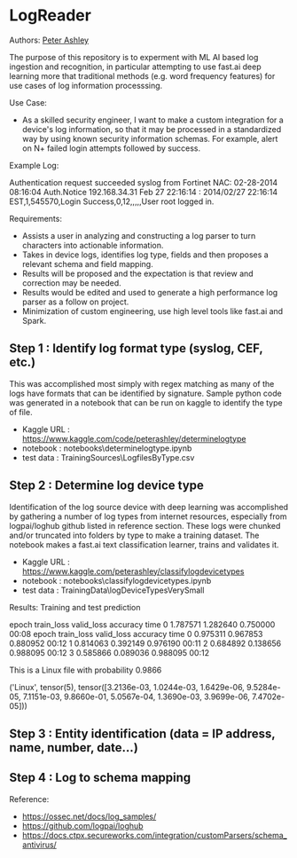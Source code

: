 # LogReader

Authors: 
  [Peter Ashley](https://www.linkedin.com/in/petersouleashley/)

The purpose of this repository is to experment with ML AI based log ingestion and recognition, in particular attempting to use fast.ai deep learning more that traditional methods (e.g. word frequency features) for use cases of log information processsing. 

Use Case:
- As a skilled security engineer, I want to make a custom integration for a device's log information, so that it may be processed in a standardized way by using known security information schemas. For example, alert on N+ failed login attempts followed by success.

Example Log: 

Authentication request succeeded syslog from Fortinet NAC:
02-28-2014 08:16:04 Auth.Notice 192.168.34.31 Feb 27 22:16:14 : 2014/02/27 22:16:14 EST,1,545570,Login Success,0,12,,,,,User root logged in.

Requirements:
- Assists a user in analyzing and constructing a log parser to turn characters into actionable information.
- Takes in device logs, identifies log type, fields and then proposes a relevant schema and field mapping.
- Results will be proposed and the expectation is that review and correction may be needed.
- Results would be edited and used to generate a high performance log parser as a follow on project.
- Minimization of custom engineering, use high level tools like fast.ai and Spark. 

## Step 1 : Identify log format type (syslog, CEF, etc.) 

This was accomplished most simply with regex matching as many of the logs have formats that can be identified by signature. Sample python code was generated in a notebook that can be run on kaggle to identify the type of file.

- Kaggle URL	: https://www.kaggle.com/code/peterashley/determinelogtype
- notebook		: notebooks\determinelogtype.ipynb
- test data		: TrainingSources\LogfilesByType.csv

## Step 2 : Determine log device type

Identification of the log source device with deep learning was accomplished by gathering a number of log types from internet resources, especially from logpai/loghub github listed in reference section. These logs were chunked and/or truncated into folders by type to make a training dataset. The notebook makes a fast.ai text classification learner, trains and validates it. 

- Kaggle URL	: https://www.kaggle.com/peterashley/classifylogdevicetypes
- notebook		: notebooks\classifylogdevicetypes.ipynb
- test data		: TrainingData\logDeviceTypesVerySmall

Results: Training and test prediction

epoch	train_loss	valid_loss	accuracy	time
0	1.787571	1.282640	0.750000	00:08
epoch	train_loss	valid_loss	accuracy	time
0	0.975311	0.967853	0.880952	00:12
1	0.814063	0.392149	0.976190	00:11
2	0.684892	0.138656	0.988095	00:12
3	0.585866	0.089036	0.988095	00:12

This is a Linux file with probability 0.9866

('Linux',
tensor(5),
tensor([3.2136e-03, 1.0244e-03, 1.6429e-06, 9.5284e-05, 7.1151e-03, 9.8660e-01,
		5.0567e-04, 1.3690e-03, 3.9699e-06, 7.4702e-05]))

## Step 3 : Entity identification (data = IP address, name, number, date...)

## Step 4 : Log to schema mapping

	
Reference:
- https://ossec.net/docs/log_samples/
- https://github.com/logpai/loghub
- https://docs.ctpx.secureworks.com/integration/customParsers/schema_antivirus/




  

